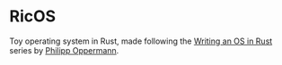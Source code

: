 # RicOS
Toy operating system in Rust, made following the [Writing an OS in Rust](https://os.phil-opp.com/) series by [Philipp Oppermann](https://github.com/phil-opp).
